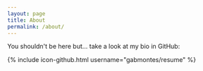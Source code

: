 ```yaml
---
layout: page
title: About
permalink: /about/
---
```


You shouldn't be here but... take a look at my bio in GitHub:

{% include icon-github.html username="gabmontes/resume" %}
